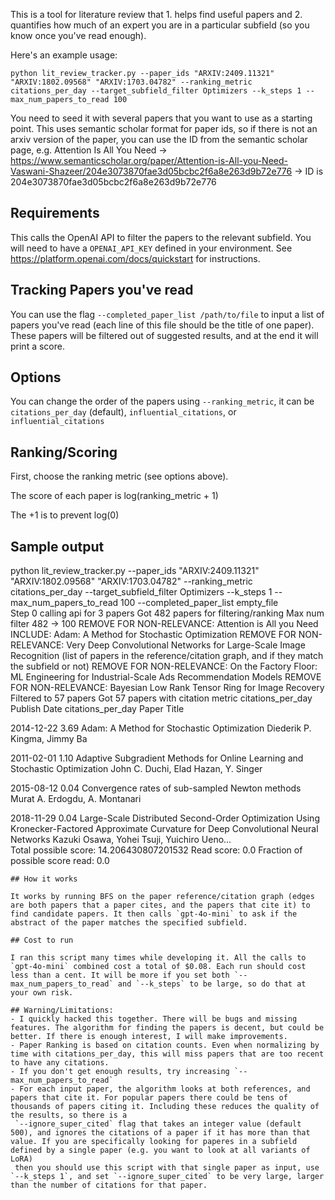 This is a tool for literature review that 1. helps find useful papers and 2. quantifies how much of an expert you are in a particular subfield (so you know once you've read enough).

Here's an example usage:

```
python lit_review_tracker.py --paper_ids "ARXIV:2409.11321" "ARXIV:1802.09568" "ARXIV:1703.04782" --ranking_metric citations_per_day --target_subfield_filter Optimizers --k_steps 1 --max_num_papers_to_read 100
```

You need to seed it with several papers that you want to use as a starting point. This uses semantic scholar format for paper ids, so if there is not an arxiv version of the paper, you can use the ID from the semantic scholar page, e.g. 
Attention Is All You Need -> https://www.semanticscholar.org/paper/Attention-is-All-you-Need-Vaswani-Shazeer/204e3073870fae3d05bcbc2f6a8e263d9b72e776 -> ID is 204e3073870fae3d05bcbc2f6a8e263d9b72e776

## Requirements

This calls the OpenAI API to filter the papers to the relevant subfield. You will need to have a `OPENAI_API_KEY` defined in your environment. See https://platform.openai.com/docs/quickstart for instructions.

## Tracking Papers you've read

You can use the flag `--completed_paper_list /path/to/file` to input a list of papers you've read (each line of this file should be the title of one paper). These papers will be filtered out of suggested results, and at the end it will print a score.

## Options

You can change the order of the papers using `--ranking_metric`, it can be `citations_per_day` (default), `influential_citations`, or `influential_citations`

## Ranking/Scoring

First, choose the ranking metric (see options above). 

The score of each paper is log(ranking_metric + 1)

The +1 is to prevent log(0)

## Sample output

python lit_review_tracker.py --paper_ids "ARXIV:2409.11321" "ARXIV:1802.09568" "ARXIV:1703.04782" --ranking_metric citations_per_day --target_subfield_filter Optimizers --k_steps 1 --max_num_papers_to_read 100 --completed_paper_list empty_file                                           
Step 0
calling api for 3 papers
Got 482 papers for filtering/ranking
Max num filter 482 -> 100
REMOVE FOR NON-RELEVANCE: Attention is All you Need
INCLUDE: Adam: A Method for Stochastic Optimization
REMOVE FOR NON-RELEVANCE: Very Deep Convolutional Networks for Large-Scale Image Recognition
(list of papers in the reference/citation graph, and if they match the subfield or not)
REMOVE FOR NON-RELEVANCE: On the Factory Floor: ML Engineering for Industrial-Scale Ads Recommendation Models
REMOVE FOR NON-RELEVANCE: Bayesian Low Rank Tensor Ring for Image Recovery
Filtered to 57 papers
Got 57 papers with citation metric citations_per_day
Publish Date	citations_per_day	Paper Title

2014-12-22	3.69 	Adam: A Method for Stochastic Optimization
				Diederik P. Kingma, Jimmy Ba

2011-02-01	1.10 	Adaptive Subgradient Methods for Online Learning and Stochastic Optimization
				John C. Duchi, Elad Hazan, Y. Singer



2015-08-12	0.04 	Convergence rates of sub-sampled Newton methods
				Murat A. Erdogdu, A. Montanari

2018-11-29	0.04 	Large-Scale Distributed Second-Order Optimization Using Kronecker-Factored Approximate Curvature for Deep Convolutional Neural Networks
				Kazuki Osawa, Yohei Tsuji, Yuichiro Ueno...    
Total possible score: 14.206430807201532
Read score: 0.0
Fraction of possible score read: 0.0
```
## How it works

It works by running BFS on the paper reference/citation graph (edges are both papers that a paper cites, and the papers that cite it) to find candidate papers. It then calls `gpt-4o-mini` to ask if the abstract of the paper matches the specified subfield.

## Cost to run

I ran this script many times while developing it. All the calls to `gpt-4o-mini` combined cost a total of $0.08. Each run should cost less than a cent. It will be more if you set both `--max_num_papers_to_read` and `--k_steps` to be large, so do that at your own risk. 

## Warning/Limitations: 
- I quickly hacked this together. There will be bugs and missing features. The algorithm for finding the papers is decent, but could be better. If there is enough interest, I will make improvements. 
- Paper Ranking is based on citation counts. Even when normalizing by time with citations_per_day, this will miss papers that are too recent to have any citations. 
- If you don't get enough results, try increasing `--max_num_papers_to_read`
- For each input paper, the algorithm looks at both references, and papers that cite it. For popular papers there could be tens of thousands of papers citing it. Including these reduces the quality of the results, so there is a 
 `--ignore_super_cited` flag that takes an integer value (default 500), and ignores the citations of a paper if it has more than that value. If you are specifically looking for paperes in a subfield defined by a single paper (e.g. you want to look at all variants of LoRA)
 then you should use this script with that single paper as input, use `--k_steps 1`, and set `--ignore_super_cited` to be very large, larger than the number of citations for that paper.
